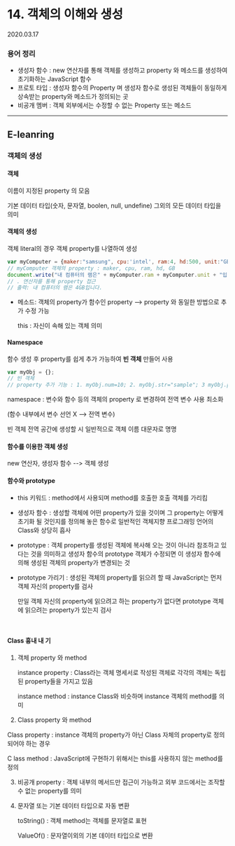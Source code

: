 # 14. 객체의 이해와 생성

2020.03.17

### 용어 정리 

- 생성자 함수 : new 연산자를 통해 객체를 생성하고 property 와 메소드를 생성하여 초기화하는 JavaScript 함수
- 프로토 타입 : 생성자 함수의 Property 며 생성자 함수로 생성된 객체들이 동일하게 상속받는 property와 메소드가 정의되는 곳
- 비공개 멤버 : 객체 외부에서는 수정할 수 없는 Property 또는 메소드

---

## E-leanring

### 객체의 생성

#### 객체 

이름이 지정된 property 의 모음

기본 데이터 타입(숫자, 문자열, boolen, null, undefine) 그외의 모든 데이터 타입을 의미

#### 객체의 생성

객체 literal의 경우 객체 property를 나열하여 생성

```javascript
var myComputer = {maker:"samsung", cpu:'intel', ram:4, hd:500, unit:"GB"};
// myComputer 객체의 property : maker, cpu, ram, hd, GB
document.write("내 컴퓨터의 램은" + myComputer.ram + myComputer.unit + "입니다.")
// . 연산자를 통해 property 접근
// 출력: 내 컴퓨터의 램은 4GB입니다.
```

- 메소드: 객체의 property가 함수인 property --> property 와 동일한 방법으로 추가 수정 가능

  this : 자신이 속해 있는 객체 의미

#### Namespace

함수 생성 후 property를 쉽게 추가 가능하여 **빈 객체** 만들어 사용

```javascript
var myObj = {}; 
// 빈 객체
// property 추가 기능 : 1. myObj.num=10; 2. myObj.str="sample"; 3 myObj.plus=function(a,b) { return a + b;}
```

namespace : 변수와 함수 등의 객체의 property 로 변경하여 전역 변수 사용 최소화

(함수 내부에서 변수 선언 X --> 전역 변수)

빈 객체 전역 공간에 생성할 시 일반적으로 객체 이름 대문자로 명명

#### 함수를 이용한 객체 생성

new 연산자, 생성자 함수 --> 객체 생성

#### 함수와 prototype

- this 키워드 : method에서 사용되며 method를 호출한 호출 객체를 가리킴

- 생성자 함수 : 생성할 객체에 어떤 property가 있을 것이며 그 property는 어떻게 초기화 될 것인지를 정의해 놓은 함수로 일반적인 객체지향 프로그래밍 언어의 Class와 상당히 흡사

- prototype : 객체 property를 생성된 객체에 복사해 오는 것이 아니라 참조하고 있다는 것을 의미하고 생성자 함수의 prototype 객체가 수정되면 이 생성자 함수에 의해 생성된 객체의 property가 변경되는 것

- prototype 가리기 : 생성된 객체의 property를 읽으려 할 때 JavaScript는 먼저 객체 자신의 property를 검사

  만일 객체 자신의 property에 읽으려고 하는 property가 없다면 prototype 객체에 읽으려는 property가 있는지 검사

​    

#### Class 흉내 내 기

1. 객체 property 와 method

   instance property : Class라는 객체 명세서로 작성된 객체로 각각의 객체는 독립된 property들을 가지고 있음

   instance method : instance Class와 비슷하며 instance 객체의 method를 의미

2.  Class property 와 method

   Class property : instance 객체의 property가 아닌 Class 자체의 property로 정의되어야 하는 경우

   C lass method : JavaScript에 구현하기 위해서는 this를 사용하지 않는 method를 정의

3. 비공개 property : 객체 내부의 메서드만 접근이 가능하고 외부 코드에서는 조작할 수 없는 property를 의미

4. 문자열 또는 기본 데이터 타입으로 자동 변환

   toString() : 객체 method는 객체를 문자열로 표현

   ValueOf() : 문자열이외의 기본 데이터 타입으로 변환